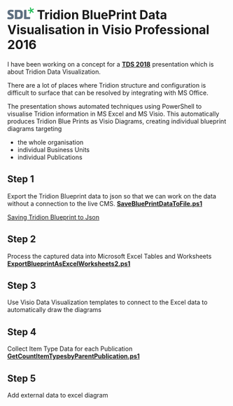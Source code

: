 # ![SDL](/Images/sdl_logo.png) Tridion BluePrint Data Visualisation in Visio Professional 2016




I have been working on a concept for a [**TDS 2018**](http://2018.tridiondevelopersummit.com/register-tds-2018/)  presentation which is about Tridion  Data Visualization.

There are a lot of places where Tridion structure and configuration is difficult to surface that can be resolved by integrating with MS Office.

The presentation shows automated techniques using PowerShell to visualise Tridion information in MS Excel and MS Visio.
This automatically produces Tridion Blue Prints as Visio Diagrams, creating individual blueprint diagrams targeting 
+ the whole organisation
+ individual Business Units 
+ individual Publications

## Step 1
Export the Tridion Blueprint data to json so that we can work on the data without a connection to the live CMS.
[**SaveBluePrintDataToFile.ps1**](SaveBluePrintDataToFile.ps1)

[Saving Tridion Blueprint to Json](SaveTridionBluePrintDataAsJson.mp4)


## Step 2 
Process the captured data into Microsoft Excel Tables and Worksheets
[**ExportBlueprintAsExcelWorksheets2.ps1**](ExportBlueprintAsExcelWorksheets2.ps1)


## Step 3 
Use Visio Data Visualization templates to connect to the Excel data to automatically draw the diagrams

## Step 4 
Collect Item Type Data for each Publication 
[**GetCountItemTypesbyParentPublication.ps1**](GetCountItemTypesbyParentPublication.ps1)

## Step 5 
Add external data to excel diagram

